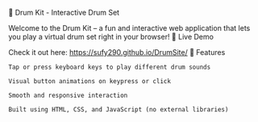 🥁 Drum Kit - Interactive Drum Set

Welcome to the Drum Kit – a fun and interactive web application that lets you play a virtual drum set right in your browser!
🚀 Live Demo

Check it out here: https://sufy290.github.io/DrumSite/
🎯 Features

    Tap or press keyboard keys to play different drum sounds

    Visual button animations on keypress or click

    Smooth and responsive interaction

    Built using HTML, CSS, and JavaScript (no external libraries)
